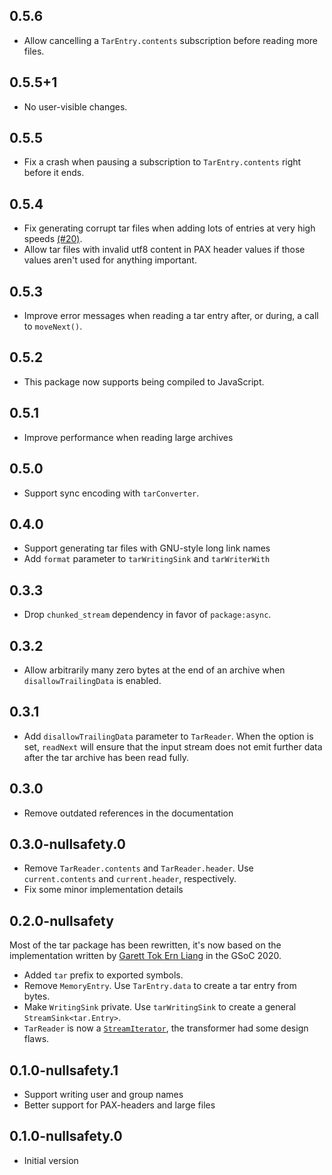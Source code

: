 ## 0.5.6

- Allow cancelling a `TarEntry.contents` subscription before reading more files.

## 0.5.5+1

- No user-visible changes.

## 0.5.5

- Fix a crash when pausing a subscription to `TarEntry.contents` right before
  it ends.

## 0.5.4

- Fix generating corrupt tar files when adding lots of entries at very high
  speeds [(#20)](https://github.com/simolus3/tar/issues/20).
- Allow tar files with invalid utf8 content in PAX header values if those
  values aren't used for anything important.

## 0.5.3

- Improve error messages when reading a tar entry after, or during, a call to
  `moveNext()`.

## 0.5.2

- This package now supports being compiled to JavaScript.

## 0.5.1

- Improve performance when reading large archives

## 0.5.0

- Support sync encoding with `tarConverter`.

## 0.4.0

- Support generating tar files with GNU-style long link names
 - Add `format` parameter to `tarWritingSink` and `tarWriterWith`

## 0.3.3

- Drop `chunked_stream` dependency in favor of `package:async`.

## 0.3.2

- Allow arbitrarily many zero bytes at the end of an archive when
  `disallowTrailingData` is enabled.

## 0.3.1

- Add `disallowTrailingData` parameter to `TarReader`. When the option is set,
  `readNext` will ensure that the input stream does not emit further data after
  the tar archive has been read fully.

## 0.3.0

- Remove outdated references in the documentation

## 0.3.0-nullsafety.0

- Remove `TarReader.contents` and `TarReader.header`. Use `current.contents` and `current.header`, respectively.
- Fix some minor implementation details

## 0.2.0-nullsafety

Most of the tar package has been rewritten, it's now based on the
implementation written by [Garett Tok Ern Liang](https://github.com/walnutdust)
in the GSoC 2020.

- Added `tar` prefix to exported symbols.
- Remove `MemoryEntry`. Use `TarEntry.data` to create a tar entry from bytes.
- Make `WritingSink` private. Use `tarWritingSink` to create a general `StreamSink<tar.Entry>`.
- `TarReader` is now a [`StreamIterator`](https://api.dart.dev/stable/2.10.4/dart-async/StreamIterator-class.html),
  the transformer had some design flaws.

## 0.1.0-nullsafety.1

- Support writing user and group names
- Better support for PAX-headers and large files

## 0.1.0-nullsafety.0

- Initial version
